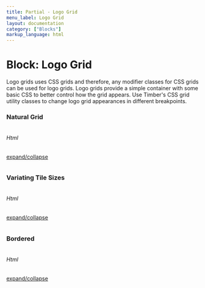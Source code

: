 ```yaml
---
title: Partial - Logo Grid
menu_label: Logo Grid
layout: documentation
category: ["Blocks"]
markup_language: html
---
```


<div class="section-block">
  <div class="row pt-40 pt-md-40">
    <div class="col w-9/12 w-md-full order-2 content-inner">
      <h1 class="font-light">Block: Logo Grid</h1>
      <p class="mb-10">Logo grids uses CSS grids and therefore, any modifier classes for CSS grids can be used for logo grids. Logo grids provide a simple container with some basic CSS to better control how the grid appears. Use Timber's CSS grid utility classes to change logo grid appearances in different breakpoints.</p>
      <!-- Simple Logo Grid -->
      <div class="section-block py-60">
        <div class="row">
          <div class="col w-full">
            <h3 class="font-light mb-40">Natural Grid</h3>
          </div>
        </div>
        <div class="row">
          <div class="col w-full grid logo-grid grid-cols-5 grid-lg-cols-3 grid-xs-cols-2">
            <div class="grid-item">
              <a href="#">
                <img src="../images/logos/froogle-logo-grid-grey.svg" alt="">
              </a>
            </div>
            <div class="grid-item">
              <a href="#">
                <img src="../images/logos/squidbit-logo-grid-grey.svg" alt="">
              </a>
            </div>
            <div class="grid-item">
              <a href="#">
                <img src="../images/logos/achillian-logo-grid-grey.svg" alt="">
              </a>
            </div>
            <div class="grid-item">
              <a href="#">
                <img src="../images/logos/dropfile-logo-grid-grey.svg" alt="">
              </a>
            </div>
            <div class="grid-item">
              <a href="#">
                <img src="../images/logos/berry-logo-grid-grey.svg" alt="">
              </a>
            </div>
            <div class="grid-item">
              <a href="#">
                <img src="../images/logos/froogle-logo-grid-grey.svg" alt="">
              </a>
            </div>
            <div class="grid-item">
              <a href="#">
                <img src="../images/logos/squidbit-logo-grid-grey.svg" alt="">
              </a>
            </div>
            <div class="grid-item">
              <a href="#">
                <img src="../images/logos/achillian-logo-grid-grey.svg" alt="">
              </a>
            </div>
          </div>
        </div>
      </div>
      <!-- Simple Logo Grid End -->
      <!-- code -->
      <div class="flex items-center justify-between mt-30">
        <h6 class="uppercase">Html</h6>
        <a href="#html-example-1" class="collapsable mb-20 text-small color-grey color-active-blue">expand/collapse</a>
      </div>
      <div id="html-example-1" data-min-height="300" class="collapsable-target rounded p-20 overflow-y-scroll mb-0 bg-gradient-grey-ultralight border-l border-4 border-solid border-indigo">
        <pre class="m-0 language-html"><code class="inline-block scrolling-touch"><!--<div class="section-block py-60">
	<div class="row">
		<div class="col w-full grid logo-grid grid-cols-5 grid-lg-cols-3 grid-xs-cols-2">
			<div class="grid-item">
				<a href="#">
					<img src="../images/logos/froogle-logo-grid-grey.svg" alt="">
				</a>
			</div>
			<div class="grid-item">
				<a href="#">
					<img src="../images/logos/squidbit-logo-grid-grey.svg" alt="">
				</a>
			</div>
			<div class="grid-item">
				<a href="#">
					<img src="../images/logos/achillian-logo-grid-grey.svg" alt="">
				</a>
			</div>
			<div class="grid-item">
				<a href="#">
					<img src="../images/logos/dropfile-logo-grid-grey.svg" alt="">
				</a>
			</div>
			<div class="grid-item">
				<a href="#">
					<img src="../images/logos/berry-logo-grid-grey.svg" alt="">
				</a>
			</div>
			<div class="grid-item">
				<a href="#">
					<img src="../images/logos/froogle-logo-grid-grey.svg" alt="">
				</a>
			</div>
			<div class="grid-item">
				<a href="#">
					<img src="../images/logos/squidbit-logo-grid-grey.svg" alt="">
				</a>
			</div>
			<div class="grid-item">
				<a href="#">
					<img src="../images/logos/achillian-logo-grid-grey.svg" alt="">
				</a>
			</div>
		</div>
	</div>
</div>
--></code></pre>
      </div>
      <!-- code -->
      <!-- Logo Gird With Background -->
      <h3 class="font-light mt-60 mb-40">Variating Tile Sizes</h3>
      <div class="section-block logo-grid hero-3-1 bg-grey-ultralight">
        <div class="row">
          <div class="col w-full grid grid-cols-5 grid-lg-cols-3 grid-xs-cols-2 grid-gutter-3">
            <div class="grid-item span-cols-2 span-rows-2">
              <a href="#" class="bg-black opacity-50 opacity-hover-100">
                <img src="../images/logos/froogle-logo-grid-white.svg" alt="">
              </a>
            </div>
            <div class="grid-item">
              <a href="#" class="bg-black opacity-60 opacity-hover-100">
                <img src="../images/logos/squidbit-logo-grid-white.svg" alt="">
              </a>
            </div>
            <div class="grid-item">
              <a href="#" class="bg-black bg-hover-pink opacity-60 opacity-hover-100">
                <img src="../images/logos/achillian-logo-grid-white.svg" alt="">
              </a>
            </div>
            <div class="grid-item">
              <a href="#" class="bg-black opacity-60 opacity-hover-100">
                <img src="../images/logos/dropfile-logo-grid-white.svg" alt="">
              </a>
            </div>
            <div class="grid-item">
              <a href="#" class="bg-black bg-hover-green opacity-60 opacity-hover-100">
                <img src="../images/logos/berry-logo-grid-white.svg" alt="">
              </a>
            </div>
            <div class="grid-item">
              <a href="#" class="bg-black opacity-60 opacity-hover-100">
                <img src="../images/logos/froogle-logo-grid-white.svg" alt="">
              </a>
            </div>
            <div class="grid-item span-cols-2">
              <a href="#" class="bg-black bg-hover-teal opacity-60 opacity-hover-100">
                <img src="../images/logos/squidbit-logo-grid-white.svg" alt="">
              </a>
            </div>
            <div class="grid-item">
              <a href="#" class="bg-black opacity-60 opacity-hover-100">
                <img src="../images/logos/achillian-logo-grid-white.svg" alt="">
              </a>
            </div>
            <div class="grid-item">
              <a href="#" class="bg-black bg-hover-indigo opacity-60 opacity-hover-100">
                <img src="../images/logos/dropfile-logo-grid-white.svg" alt="">
              </a>
            </div>
            <div class="grid-item span-cols-2">
              <a href="#" class="bg-black opacity-60 opacity-hover-100">
                <img src="../images/logos/berry-logo-grid-white.svg" alt="">
              </a>
            </div>
          </div>
        </div>
      </div>
      <!-- Logo Gird With Background End -->
      <!-- code -->
      <div class="flex items-center justify-between mt-30">
        <h6 class="uppercase">Html</h6>
        <a href="#html-example-2" class="collapsable mb-20 text-small color-grey color-active-blue">expand/collapse</a>
      </div>
      <div id="html-example-2" data-min-height="300" class="collapsable-target rounded p-20 overflow-y-scroll mb-0 bg-gradient-grey-ultralight border-l border-4 border-solid border-indigo">
        <pre class="m-0 language-html"><code class="inline-block scrolling-touch"><!--<div class="section-block logo-grid hero-3-1 bg-grey-ultralight">
	<div class="row">
		<div class="col w-full grid grid-cols-5 grid-lg-cols-3 grid-xs-cols-2 grid-gutter-3">
			<div class="grid-item span-cols-2 span-rows-2">
				<a href="#" class="bg-black opacity-50 opacity-hover-100">
					<img src="../images/logos/froogle-logo-grid-white.svg" alt="">
				</a>
			</div>
			<div class="grid-item">
				<a href="#" class="bg-black opacity-60 opacity-hover-100">
					<img src="../images/logos/squidbit-logo-grid-white.svg" alt="">
				</a>
			</div>
			<div class="grid-item">
				<a href="#" class="bg-black bg-hover-pink opacity-60 opacity-hover-100">
					<img src="../images/logos/achillian-logo-grid-white.svg" alt="">
				</a>
			</div>
			<div class="grid-item">
				<a href="#" class="bg-black opacity-60 opacity-hover-100">
					<img src="../images/logos/dropfile-logo-grid-white.svg" alt="">
				</a>
			</div>
			<div class="grid-item">
				<a href="#" class="bg-black bg-hover-green opacity-60 opacity-hover-100">
					<img src="../images/logos/berry-logo-grid-white.svg" alt="">
				</a>
			</div>
			<div class="grid-item">
				<a href="#" class="bg-black opacity-60 opacity-hover-100">
					<img src="../images/logos/froogle-logo-grid-white.svg" alt="">
				</a>
			</div>
			<div class="grid-item span-cols-2">
				<a href="#" class="bg-black bg-hover-teal opacity-60 opacity-hover-100">
					<img src="../images/logos/squidbit-logo-grid-white.svg" alt="">
				</a>
			</div>
			<div class="grid-item">
				<a href="#" class="bg-black opacity-60 opacity-hover-100">
					<img src="../images/logos/achillian-logo-grid-white.svg" alt="">
				</a>
			</div>
			<div class="grid-item">
				<a href="#" class="bg-black bg-hover-indigo opacity-60 opacity-hover-100">
					<img src="../images/logos/dropfile-logo-grid-white.svg" alt="">
				</a>
			</div>
			<div class="grid-item span-cols-2">
				<a href="#" class="bg-black opacity-60 opacity-hover-100">
					<img src="../images/logos/berry-logo-grid-white.svg" alt="">
				</a>
			</div>
		</div>
	</div>
</div>
--></code></pre>
      </div>
      <!-- code -->
      <!-- Logo Grid With Borders -->
      <div class="section-block py-60 logo-grid bordered">
        <div class="row">
          <div class="col w-full">
            <h3 class="font-light mb-40">Bordered</h3>
          </div>
        </div>
        <div class="row">
          <div class="col w-full grid grid-cols-5 grid-lg-cols-3 grid-xs-cols-2 grid-gutter-0">
            <div class="grid-item">
              <a href="#" class="bg-white bg-hover-grey-ultralight">
                <img src="../images/logos/froogle-logo-grid-grey.svg" alt="">
              </a>
            </div>
            <div class="grid-item">
              <a href="#" class="bg-white bg-hover-pink">
                <img src="../images/logos/squidbit-logo-grid-grey.svg" alt="">
              </a>
            </div>
            <div class="grid-item">
              <a href="#" class="bg-white bg-hover-grey-ultralight">
                <img src="../images/logos/achillian-logo-grid-grey.svg" alt="">
              </a>
            </div>
            <div class="grid-item">
              <a href="#" class="bg-white bg-hover-green">
                <img src="../images/logos/dropfile-logo-grid-grey.svg" alt="">
              </a>
            </div>
            <div class="grid-item">
              <a href="#" class="bg-white bg-hover-grey-ultralight">
                <img src="../images/logos/berry-logo-grid-grey.svg" alt="">
              </a>
            </div>
            <div class="grid-item">
              <a href="#" class="bg-white bg-hover-yellow">
                <img src="../images/logos/froogle-logo-grid-grey.svg" alt="">
              </a>
            </div>
            <div class="grid-item">
              <a href="#" class="bg-white bg-hover-grey-ultralight">
                <img src="../images/logos/squidbit-logo-grid-grey.svg" alt="">
              </a>
            </div>
            <div class="grid-item">
              <a href="#" class="bg-white bg-hover-teal">
                <img src="../images/logos/achillian-logo-grid-grey.svg" alt="">
              </a>
            </div>
            <div class="grid-item">
              <a href="#" class="bg-white bg-hover-grey-ultralight">
                <img src="../images/logos/dropfile-logo-grid-grey.svg" alt="">
              </a>
            </div>
            <div class="grid-item">
              <a href="#" class="bg-white bg-hover-indigo">
                <img src="../images/logos/berry-logo-grid-grey.svg" alt="">
              </a>
            </div>
          </div>
        </div>
      </div>
      <!-- Logo Grid With Borders End -->
      <!-- code -->
      <div class="flex items-center justify-between mt-30">
        <h6 class="uppercase">Html</h6>
        <a href="#html-example-3" class="collapsable mb-20 text-small color-grey color-active-blue">expand/collapse</a>
      </div>
      <div id="html-example-3" data-min-height="300" class="collapsable-target rounded p-20 overflow-y-scroll mb-0 bg-gradient-grey-ultralight border-l border-4 border-solid border-indigo">
        <pre class="m-0 language-html"><code class="inline-block scrolling-touch"><!--<div class="section-block py-60 logo-grid bordered">
	<div class="row">
		<div class="col w-full grid grid-cols-5 grid-lg-cols-3 grid-xs-cols-2 grid-gutter-0">
			<div class="grid-item">
				<a href="#" class="bg-white bg-hover-grey-ultralight">
					<img src="../images/logos/froogle-logo-grid-grey.svg" alt="">
				</a>
			</div>
			<div class="grid-item">
				<a href="#" class="bg-white bg-hover-pink">
					<img src="../images/logos/squidbit-logo-grid-grey.svg" alt="">
				</a>
			</div>
			<div class="grid-item">
				<a href="#" class="bg-white bg-hover-grey-ultralight">
					<img src="../images/logos/achillian-logo-grid-grey.svg" alt="">
				</a>
			</div>
			<div class="grid-item">
				<a href="#" class="bg-white bg-hover-green">
					<img src="../images/logos/dropfile-logo-grid-grey.svg" alt="">
				</a>
			</div>
			<div class="grid-item">
				<a href="#" class="bg-white bg-hover-grey-ultralight">
					<img src="../images/logos/berry-logo-grid-grey.svg" alt="">
				</a>
			</div>
			<div class="grid-item">
				<a href="#" class="bg-white bg-hover-yellow">
					<img src="../images/logos/froogle-logo-grid-grey.svg" alt="">
				</a>
			</div>
			<div class="grid-item">
				<a href="#" class="bg-white bg-hover-grey-ultralight">
					<img src="../images/logos/squidbit-logo-grid-grey.svg" alt="">
				</a>
			</div>
			<div class="grid-item">
				<a href="#" class="bg-white bg-hover-teal">
					<img src="../images/logos/achillian-logo-grid-grey.svg" alt="">
				</a>
			</div>
			<div class="grid-item">
				<a href="#" class="bg-white bg-hover-grey-ultralight">
					<img src="../images/logos/dropfile-logo-grid-grey.svg" alt="">
				</a>
			</div>
			<div class="grid-item">
				<a href="#" class="bg-white bg-hover-indigo">
					<img src="../images/logos/berry-logo-grid-grey.svg" alt="">
				</a>
			</div>
		</div>
	</div>
</div>
--></code></pre>
      </div>
      <!-- code -->
    </div>
    <!-- Content Inner End -->
  </div>
</div>
